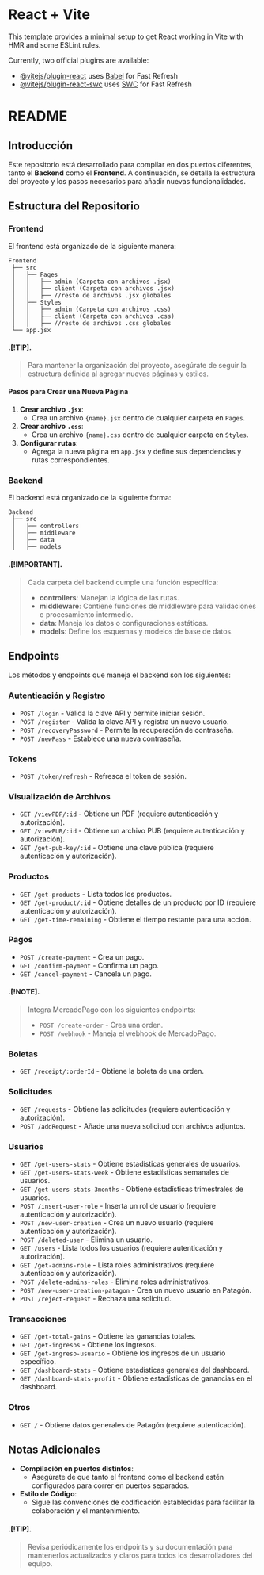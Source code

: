 # React + Vite

This template provides a minimal setup to get React working in Vite with HMR and some ESLint rules.

Currently, two official plugins are available:

- [@vitejs/plugin-react](https://github.com/vitejs/vite-plugin-react/blob/main/packages/plugin-react/README.md) uses [Babel](https://babeljs.io/) for Fast Refresh
- [@vitejs/plugin-react-swc](https://github.com/vitejs/vite-plugin-react-swc) uses [SWC](https://swc.rs/) for Fast Refresh

# README

## Introducción
Este repositorio está desarrollado para compilar en dos puertos diferentes, tanto el **Backend** como el **Frontend**. A continuación, se detalla la estructura del proyecto y los pasos necesarios para añadir nuevas funcionalidades.

## Estructura del Repositorio

### Frontend
El frontend está organizado de la siguiente manera:

```
Frontend
 ├── src
 │   ├── Pages
 │   │   ├── admin (Carpeta con archivos .jsx)
 │   │   ├── client (Carpeta con archivos .jsx)
 │   │   ├── //resto de archivos .jsx globales
 │   ├── Styles
 │   │   ├── admin (Carpeta con archivos .css)
 │   │   ├── client (Carpeta con archivos .css)
 │   │   ├── //resto de archivos .css globales
 └── app.jsx
```

#### .[!TIP].
> Para mantener la organización del proyecto, asegúrate de seguir la estructura definida al agregar nuevas páginas y estilos.

#### Pasos para Crear una Nueva Página
1. **Crear archivo `.jsx`**:
   - Crea un archivo `{name}.jsx` dentro de cualquier carpeta en `Pages`.
2. **Crear archivo `.css`**:
   - Crea un archivo `{name}.css` dentro de cualquier carpeta en `Styles`.
3. **Configurar rutas**:
   - Agrega la nueva página en `app.jsx` y define sus dependencias y rutas correspondientes.

### Backend
El backend está organizado de la siguiente forma:

```
Backend
 ├── src
 │   ├── controllers
 │   ├── middleware
 │   ├── data
 │   ├── models
```

#### .[!IMPORTANT].
> Cada carpeta del backend cumple una función específica:
>
> - **controllers**: Manejan la lógica de las rutas.
> - **middleware**: Contiene funciones de middleware para validaciones o procesamiento intermedio.
> - **data**: Maneja los datos o configuraciones estáticas.
> - **models**: Define los esquemas y modelos de base de datos.

## Endpoints
Los métodos y endpoints que maneja el backend son los siguientes:

### Autenticación y Registro
- `POST /login` - Valida la clave API y permite iniciar sesión.
- `POST /register` - Valida la clave API y registra un nuevo usuario.
- `POST /recoveryPassword` - Permite la recuperación de contraseña.
- `POST /newPass` - Establece una nueva contraseña.

### Tokens
- `POST /token/refresh` - Refresca el token de sesión.

### Visualización de Archivos
- `GET /viewPDF/:id` - Obtiene un PDF (requiere autenticación y autorización).
- `GET /viewPUB/:id` - Obtiene un archivo PUB (requiere autenticación y autorización).
- `GET /get-pub-key/:id` - Obtiene una clave pública (requiere autenticación y autorización).

### Productos
- `GET /get-products` - Lista todos los productos.
- `GET /get-product/:id` - Obtiene detalles de un producto por ID (requiere autenticación y autorización).
- `GET /get-time-remaining` - Obtiene el tiempo restante para una acción.

### Pagos
- `POST /create-payment` - Crea un pago.
- `GET /confirm-payment` - Confirma un pago.
- `GET /cancel-payment` - Cancela un pago.

#### .[!NOTE].
> Integra MercadoPago con los siguientes endpoints:
> - `POST /create-order` - Crea una orden.
> - `POST /webhook` - Maneja el webhook de MercadoPago.

### Boletas
- `GET /receipt/:orderId` - Obtiene la boleta de una orden.

### Solicitudes
- `GET /requests` - Obtiene las solicitudes (requiere autenticación y autorización).
- `POST /addRequest` - Añade una nueva solicitud con archivos adjuntos.

### Usuarios
- `GET /get-users-stats` - Obtiene estadísticas generales de usuarios.
- `GET /get-users-stats-week` - Obtiene estadísticas semanales de usuarios.
- `GET /get-users-stats-3months` - Obtiene estadísticas trimestrales de usuarios.
- `POST /insert-user-role` - Inserta un rol de usuario (requiere autenticación y autorización).
- `POST /new-user-creation` - Crea un nuevo usuario (requiere autenticación y autorización).
- `POST /deleted-user` - Elimina un usuario.
- `GET /users` - Lista todos los usuarios (requiere autenticación y autorización).
- `GET /get-admins-role` - Lista roles administrativos (requiere autenticación y autorización).
- `POST /delete-admins-roles` - Elimina roles administrativos.
- `POST /new-user-creation-patagon` - Crea un nuevo usuario en Patagón.
- `POST /reject-request` - Rechaza una solicitud.

### Transacciones
- `GET /get-total-gains` - Obtiene las ganancias totales.
- `GET /get-ingresos` - Obtiene los ingresos.
- `GET /get-ingreso-usuario` - Obtiene los ingresos de un usuario específico.
- `GET /dashboard-stats` - Obtiene estadísticas generales del dashboard.
- `GET /dashboard-stats-profit` - Obtiene estadísticas de ganancias en el dashboard.

### Otros
- `GET /` - Obtiene datos generales de Patagón (requiere autenticación).

## Notas Adicionales
- **Compilación en puertos distintos**:
  - Asegúrate de que tanto el frontend como el backend estén configurados para correr en puertos separados.
- **Estilo de Código**:
  - Sigue las convenciones de codificación establecidas para facilitar la colaboración y el mantenimiento.

#### .[!TIP].
> Revisa periódicamente los endpoints y su documentación para mantenerlos actualizados y claros para todos los desarrolladores del equipo.
